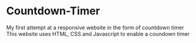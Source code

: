 # Countdown-Timer
My first attempt at a responsive website in the form of countdown timer 
This website uses HTML, CSS and Javascript to enable a coundown timer
